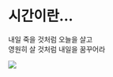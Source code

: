 <!DOCTYPE html>
<html lang="ko">
  <head>
    <meta charset="UTF-8">
    <title>홍길동(20201234)의 HTML 문서</title>
  </head>
  <body>
     <h1>시간이란...</h1>
     <p>
       내일 죽을 것처럼 오늘을 살고<br>
       영원히 살 것처럼 내일을 꿈꾸어라
     </p>
     <img src="https://picsum.photos/200">
  </body>
</html>
